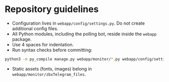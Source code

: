 # Repository guidelines

- Configuration lives in `webapp/config/settings.py`. Do not create additional config files.
- All Python modules, including the polling bot, reside inside the `webapp` package.
- Use 4 spaces for indentation.
- Run syntax checks before committing:

```bash
python3 -m py_compile manage.py webapp/monitor/*.py webapp/config/settings.py
```

- Static assets (fonts, images) belong in `webapp/monitor/zbxTelegram_files`.

